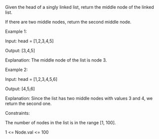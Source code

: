 Given the head of a singly linked list, return the middle node of the linked list.

If there are two middle nodes, return the second middle node.

 

Example 1:


Input: head = [1,2,3,4,5]

Output: [3,4,5]

Explanation: The middle node of the list is node 3.

Example 2:


Input: head = [1,2,3,4,5,6]

Output: [4,5,6]

Explanation: Since the list has two middle nodes with values 3 and 4, we return the second one.
 

Constraints:

The number of nodes in the list is in the range [1, 100].

1 <= Node.val <= 100

